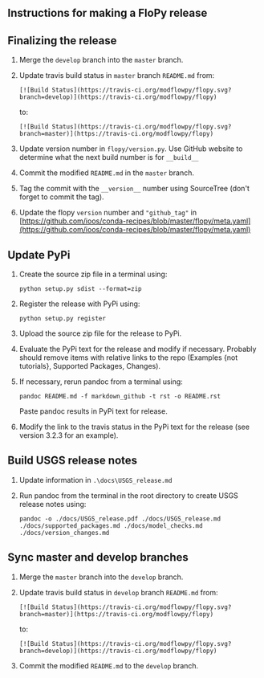 Instructions for making a FloPy release
-----------------------------------------------

## Finalizing the release

1.  Merge the `develop` branch into the `master` branch.
2.  Update travis build status in `master` branch `README.md` from:

    ```
    [![Build Status](https://travis-ci.org/modflowpy/flopy.svg?branch=develop)](https://travis-ci.org/modflowpy/flopy)
    ```
    
    to:

    ```
    [![Build Status](https://travis-ci.org/modflowpy/flopy.svg?branch=master)](https://travis-ci.org/modflowpy/flopy)
    ```
3.  Update version number in `flopy/version.py`. Use GitHub website to determine what the next build number is for `__build__`
4.  Commit the modified `README.md` in the `master` branch.
5.  Tag the commit with the `__version__` number using SourceTree (don't forget to commit the tag).
6.  Update the flopy `version` number and `"github_tag"` in [https://github.com/ioos/conda-recipes/blob/master/flopy/meta.yaml](https://github.com/ioos/conda-recipes/blob/master/flopy/meta.yaml)

## Update PyPi

1.  Create the source zip file in a terminal using:

    ```
    python setup.py sdist --format=zip
    ```

2.  Register the release with PyPi using:

    ```
    python setup.py register
    ```
3.  Upload the source zip file for the release to PyPi.
4.  Evaluate the PyPi text for the release and modify if necessary. Probably should remove items with relative links to the repo (Examples {not tutorials}, Supported Packages, Changes). 
5.  If necessary, rerun pandoc from a terminal using:

    ```
    pandoc README.md -f markdown_github -t rst -o README.rst
    ```  
    Paste pandoc results in PyPi text for release. 
6.  Modify the link to the travis status in the PyPi text for the release (see version 3.2.3 for an example).

## Build USGS release notes

1.  Update information in `.\docs\USGS_release.md`
2.  Run pandoc from the terminal in the root directory to create USGS release notes using:

    ```
    pandoc -o ./docs/USGS_release.pdf ./docs/USGS_release.md ./docs/supported_packages.md ./docs/model_checks.md ./docs/version_changes.md
    ```

## Sync master and develop branches

1.  Merge the `master` branch into the `develop` branch.
2.  Update travis build status in `develop` branch `README.md` from:
    
    ```
    [![Build Status](https://travis-ci.org/modflowpy/flopy.svg?branch=master)](https://travis-ci.org/modflowpy/flopy)
    ```
    
    to:

    ```
    [![Build Status](https://travis-ci.org/modflowpy/flopy.svg?branch=develop)](https://travis-ci.org/modflowpy/flopy)
    ```

3.  Commit the modified `README.md` to the `develop` branch.
